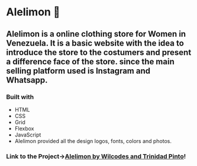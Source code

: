 # Alelimon 🍋

## Alelimon is a online clothing store for Women in Venezuela. It is a basic website with the idea to introduce the store to the costumers and present a difference face of the store. since the main selling platform used is Instagram and Whatsapp.

### Built with
- HTML
- CSS
- Grid 
- Flexbox
- JavaScript
- Alelimon provided all the design logos, fonts, colors and photos. 


### Link to the Project->[Alelimon by Wilcodes and Trinidad Pinto](https://awesome-mcclintock-6a9ec4.netlify.app)!

